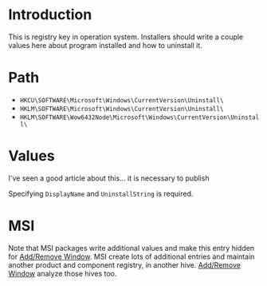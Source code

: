 # Introduction #

This is registry key in operation system. Installers should write a couple values here about program installed and how to uninstall it.

# Path #

  * `HKCU\SOFTWARE\Microsoft\Windows\CurrentVersion\Uninstall\`
  * `HKLM\SOFTWARE\Microsoft\Windows\CurrentVersion\Uninstall\`
  * `HKLM\SOFTWARE\Wow6432Node\Microsoft\Windows\CurrentVersion\Uninstall\`

# Values #

I've seen a good article about this... it is necessary to publish

Specifying `DisplayName` and `UninstallString` is required.

# MSI #

Note that MSI packages write additional values and make this entry hidden for [Add/Remove Window](AddRemove.md). MSI create lots of additional entries and maintain another product and component registry, in another hive. [Add/Remove Window](AddRemove.md) analyze those hives too.